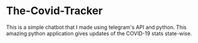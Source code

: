 # The-Covid-Tracker
This is a simple chatbot that I made using telegram's API and python. This amazing python application gives updates of the 
COVID-19 stats state-wise. 
